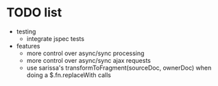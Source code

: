 TODO list
=========

- testing
	- integrate jspec tests
- features
	- more control over async/sync processing
	- more control over async/sync ajax requests
	- use sarissa's transformToFragment(sourceDoc, ownerDoc) when doing a $.fn.replaceWith calls  